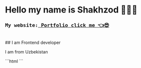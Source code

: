 # Hello my name is Shakhzod 👨🏻‍💻
<h3><pre>My website:<b><a href="https://shakhzodprogrammer.github.io/portfolio/" target="_blank"> Portfolio click me 👈😎</a></b></pre></h3>
<br>
## I am Frontend developer 
<p>I am from Uzbekistan</p>
```html
<meta name="viewport" content="width=device-width, initial-scale=1.0">
```
